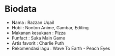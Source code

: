 # Biodata

* Nama : Razzan Uqail
* Hobi : Nonton Anime, Gambar, Editing
* Makanan kesukaan : Pizza
* Funfact : Suka Main Game
* Artis favorit : Charlie Puth
* Rekomendasi lagu : Wave To Earth - Peach Eyes
